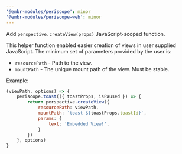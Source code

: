 ```yaml
---
'@embr-modules/periscope': minor
'@embr-modules/periscope-web': minor
---
```


Add `perspective.createView(props)` JavaScript-scoped function.

This helper function enabled easier creation of views in user supplied JavaScript.
The minimum set of parameters provided by the user is:
- `resourcePath` - Path to the view.
- `mountPath` - The unique mount path of the view. Must be stable.

Example:
```javascript
(viewPath, options) => {		
    periscope.toast(({ toastProps, isPaused }) => {
        return perspective.createView({
            resourcePath: viewPath,
            mountPath: `toast-${toastProps.toastId}`,
            params: {
                text: 'Embedded View!',
            }
        })
    }, options)
}
```